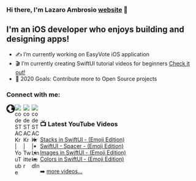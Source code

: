 ### Hi there, I'm Lazaro Ambrosio [website] 👋

## I'm an iOS developer who enjoys building and designing apps!

- ✍️ I’m currently working on EasyVote iOS application
- 🎬 I’m currently creating SwiftUI tutorial videos for beginners [Check it out!][Youtube]
- 🥅 2020 Goals: Contribute more to Open Source projects

### Connect with me:

[<img align="left" alt="codeSTACKr.com" width="22px" src="https://raw.githubusercontent.com/iconic/open-iconic/master/svg/globe.svg" />][website]
[<img align="left" alt="codeSTACKr | YouTube" width="22px" src="https://cdn.jsdelivr.net/npm/simple-icons@v3/icons/youtube.svg" />][youtube]
[<img align="left" alt="codeSTACKr | Twitter" width="22px" src="https://cdn.jsdelivr.net/npm/simple-icons@v3/icons/twitter.svg" />][twitter]
[<img align="left" alt="codeSTACKr | LinkedIn" width="22px" src="https://cdn.jsdelivr.net/npm/simple-icons@v3/icons/linkedin.svg" />][linkedin]

<br />


### 📺 Latest YouTube Videos

<!-- YOUTUBE:START -->
- [Stacks in SwiftUI - (Emoji Edition)](https://www.youtube.com/watch?v=qreq2mBGLBM)
- [SwiftUI - Spacer - (Emoji Edition)](https://www.youtube.com/watch?v=xjUoD5rtDSA)
- [Images in SwiftUI - (Emoji Edition)](https://www.youtube.com/watch?v=AhvWc3i4yHc)
- [Colors in SwiftUI - (Emoji Edition)](https://www.youtube.com/watch?v=xSrQ0pWx-fc)
<!-- YOUTUBE:END -->

➡️ [more videos...](https://www.youtube.com/channel/UCPkOWaKeB9YHvmXlNVz4-SA?view_as=subscriber)

</details>

[website]: https://lazaroambrosioo.com/
[twitter]: https://twitter.com/lazaro_ambrosio
[youtube]: https://www.youtube.com/channel/UCPkOWaKeB9YHvmXlNVz4-SA?view_as=subscriber
[linkedin]: https://www.linkedin.com/in/lazaroambrosio/

